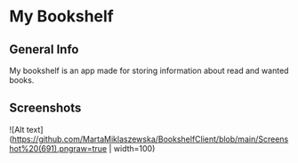 # My Bookshelf

## General Info
My bookshelf is an app made for storing information about read and wanted books.

## Screenshots

![Alt text](https://github.com/MartaMiklaszewska/BookshelfClient/blob/main/Screenshot%20(691).pngraw=true | width=100)

